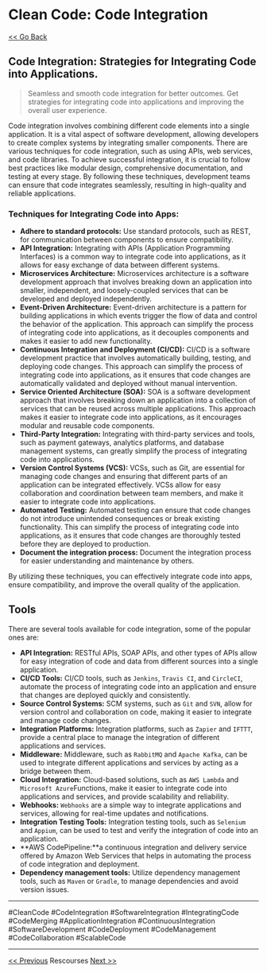 # Clean Code: Code Integration

[<< Go Back](../README.md)

## Code Integration: Strategies for Integrating Code into Applications.

> Seamless and smooth code integration for better outcomes. Get strategies for integrating code into applications and improving the overall user experience.

Code integration involves combining different code elements into a single application. It is a vital aspect of software development, allowing developers to create complex systems by integrating smaller components. There are various techniques for code integration, such as using APIs, web services, and code libraries. To achieve successful integration, it is crucial to follow best practices like modular design, comprehensive documentation, and testing at every stage. By following these techniques, development teams can ensure that code integrates seamlessly, resulting in high-quality and reliable applications.

### Techniques for Integrating Code into Apps:

- **Adhere to standard protocols:** Use standard protocols, such as REST, for communication between components to ensure compatibility.
- **API Integration:** Integrating with APIs (Application Programming Interfaces) is a common way to integrate code into applications, as it allows for easy exchange of data between different systems.
- **Microservices Architecture:** Microservices architecture is a software development approach that involves breaking down an application into smaller, independent, and loosely-coupled services that can be developed and deployed independently.
- **Event-Driven Architecture:** Event-driven architecture is a pattern for building applications in which events trigger the flow of data and control the behavior of the application. This approach can simplify the process of integrating code into applications, as it decouples components and makes it easier to add new functionality.
- **Continuous Integration and Deployment (CI/CD):** CI/CD is a software development practice that involves automatically building, testing, and deploying code changes. This approach can simplify the process of integrating code into applications, as it ensures that code changes are automatically validated and deployed without manual intervention.
- **Service Oriented Architecture (SOA):** SOA is a software development approach that involves breaking down an application into a collection of services that can be reused across multiple applications. This approach makes it easier to integrate code into applications, as it encourages modular and reusable code components.
- **Third-Party Integration:** Integrating with third-party services and tools, such as payment gateways, analytics platforms, and database management systems, can greatly simplify the process of integrating code into applications.
- **Version Control Systems (VCS):** VCSs, such as Git, are essential for managing code changes and ensuring that different parts of an application can be integrated effectively. VCSs allow for easy collaboration and coordination between team members, and make it easier to integrate code into applications.
- **Automated Testing:** Automated testing can ensure that code changes do not introduce unintended consequences or break existing functionality. This can simplify the process of integrating code into applications, as it ensures that code changes are thoroughly tested before they are deployed to production.
- **Document the integration process:** Document the integration process for easier understanding and maintenance by others.

By utilizing these techniques, you can effectively integrate code into apps, ensure compatibility, and improve the overall quality of the application.

## Tools

There are several tools available for code integration, some of the popular ones are:

- **API Integration:** RESTful APIs, SOAP APIs, and other types of APIs allow for easy integration of code and data from different sources into a single application.
- **CI/CD Tools:** CI/CD tools, such as `Jenkins`, `Travis CI`, and `CircleCI`, automate the process of integrating code into an application and ensure that changes are deployed quickly and consistently.
- **Source Control Systems:** SCM systems, such as `Git` and `SVN`, allow for version control and collaboration on code, making it easier to integrate and manage code changes.
- **Integration Platforms:** Integration platforms, such as `Zapier` and `IFTTT`, provide a central place to manage the integration of different applications and services.
- **Middleware:** Middleware, such as `RabbitMQ` and `Apache Kafka`, can be used to integrate different applications and services by acting as a bridge between them.
- **Cloud Integration:** Cloud-based solutions, such as `AWS Lambda` and `Microsoft Azure`Functions, make it easier to integrate code into applications and services, and provide scalability and reliability.
- **Webhooks:** `Webhooks` are a simple way to integrate applications and services, allowing for real-time updates and notifications.
- **Integration Testing Tools:** Integration testing tools, such as `Selenium` and `Appium`, can be used to test and verify the integration of code into an application.
- **AWS CodePipeline:**a continuous integration and delivery service offered by Amazon Web Services that helps in automating the process of code integration and deployment.
- **Dependency management tools:** Utilize dependency management tools, such as `Maven` or `Gradle`, to manage dependencies and avoid version issues.

---

#CleanCode #CodeIntegration #SoftwareIntegration #IntegratingCode #CodeMerging #ApplicationIntegration #ContinuousIntegration #SoftwareDevelopment #CodeDeployment #CodeManagement #CodeCollaboration #ScalableCode

---

[<< Previous](../day-27-code-scalability/README.md) Rescourses
[Next >>](../day-29-design-patterns/README.md)
